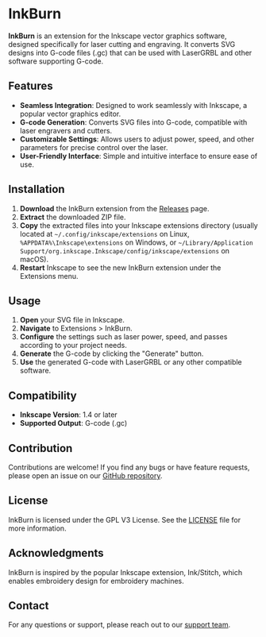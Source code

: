 # InkBurn

**InkBurn** is an extension for the Inkscape vector graphics software, designed specifically for laser cutting and engraving. It converts SVG designs into G-code files (.gc) that can be used with LaserGRBL and other software supporting G-code.

## Features

- **Seamless Integration**: Designed to work seamlessly with Inkscape, a popular vector graphics editor.
- **G-code Generation**: Converts SVG files into G-code, compatible with laser engravers and cutters.
- **Customizable Settings**: Allows users to adjust power, speed, and other parameters for precise control over the laser.
- **User-Friendly Interface**: Simple and intuitive interface to ensure ease of use.

## Installation

1. **Download** the InkBurn extension from the [Releases](https://github.com/lgiuliani/inkburn/releases) page.
2. **Extract** the downloaded ZIP file.
3. **Copy** the extracted files into your Inkscape extensions directory (usually located at `~/.config/inkscape/extensions` on Linux, `%APPDATA%\Inkscape\extensions` on Windows, or `~/Library/Application Support/org.inkscape.Inkscape/config/inkscape/extensions` on macOS).
4. **Restart** Inkscape to see the new InkBurn extension under the Extensions menu.

## Usage

1. **Open** your SVG file in Inkscape.
2. **Navigate** to Extensions > InkBurn.
3. **Configure** the settings such as laser power, speed, and passes according to your project needs.
4. **Generate** the G-code by clicking the "Generate" button.
5. **Use** the generated G-code with LaserGRBL or any other compatible software.

## Compatibility

- **Inkscape Version**: 1.4 or later
- **Supported Output**: G-code (.gc)

## Contribution

Contributions are welcome! If you find any bugs or have feature requests, please open an issue on our [GitHub repository](https://github.com/lgiuliani/inkburn/issues).

## License

InkBurn is licensed under the GPL V3 License. See the [LICENSE](https://github.com/lgiuliani/inkburn/LICENSE) file for more information.

## Acknowledgments

InkBurn is inspired by the popular Inkscape extension, Ink/Stitch, which enables embroidery design for embroidery machines.

## Contact

For any questions or support, please reach out to our [support team](mailto:l_giuliani@hotmail.com).
